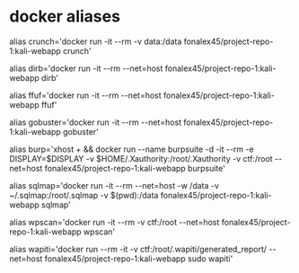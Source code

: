 # **docker aliases**

alias crunch='docker run -it --rm -v data:/data fonalex45/project-repo-1:kali-webapp crunch'

alias dirb='docker run -it --rm --net=host fonalex45/project-repo-1:kali-webapp dirb'

alias ffuf='docker run -it --rm --net=host fonalex45/project-repo-1:kali-webapp ffuf'

alias gobuster='docker run -it --rm  --net=host fonalex45/project-repo-1:kali-webapp gobuster'

alias burp='xhost + && docker run --name burpsuite -d -it --rm -e DISPLAY=$DISPLAY -v $HOME/.Xauthority:/root/.Xauthority -v ctf:/root --net=host fonalex45/project-repo-1:kali-webapp burpsuite'

alias sqlmap='docker run  -it --rm --net=host -w /data -v ~/.sqlmap:/root/.sqlmap -v $(pwd):/data fonalex45/project-repo-1:kali-webapp sqlmap'

alias wpscan='docker run  -it --rm -v ctf:/root --net=host fonalex45/project-repo-1:kali-webapp wpscan'

alias wapiti='docker run --rm -it -v ctf:/root/.wapiti/generated_report/ --net=host fonalex45/project-repo-1:kali-webapp sudo wapiti'
